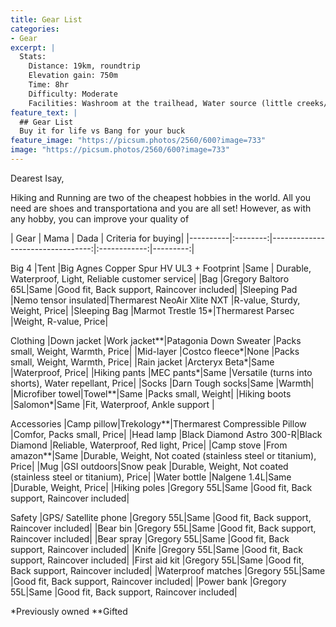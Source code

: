 ```yaml
---
title: Gear List
categories:
- Gear
excerpt: |
  Stats: 
    Distance: 19km, roundtrip
    Elevation gain: 750m
    Time: 8hr
    Difficulty: Moderate
    Facilities: Washroom at the trailhead, Water source (little creeks/ falls)
feature_text: |
  ## Gear List
  Buy it for life vs Bang for your buck
feature_image: "https://picsum.photos/2560/600?image=733"
image: "https://picsum.photos/2560/600?image=733"
---
```


Dearest Isay,

Hiking and Running are two of the cheapest hobbies in the world. All you need are shoes and transportationa and you are all set! However, as with any hobby, you can improve your quality of 

| Gear	| Mama	| Dada	| Criteria for buying| 
|----------|:--------:|---------------------------------:|:------------:|---------:|	

Big 4
|Tent	|Big Agnes Copper Spur HV UL3 + Footprint	|Same	| Durable, Waterproof, Light, Reliable customer service|
|Bag	|Gregory Baltoro 65L|Same  |Good fit, Back support, Raincover included|
|Sleeping Pad	|Nemo tensor insulated|Thermarest NeoAir Xlite NXT |R-value, Sturdy, Weight, Price|
|Sleeping Bag	|Marmot Trestle 15*|Thermarest Parsec  |Weight, R-value, Price|

Clothing
|Down jacket	|Work jacket**|Patagonia Down Sweater  |Packs small, Weight, Warmth, Price|
|Mid-layer	|Costco fleece*|None  |Packs small, Weight, Warmth, Price|
|Rain jacket	|Arcteryx Beta*|Same  |Waterproof, Price|
|Hiking pants	|MEC pants*|Same  |Versatile (turns into shorts), Water repellant, Price|
|Socks	|Darn Tough socks|Same  |Warmth|
|Microfiber towel|Towel**|Same  |Packs small, Weight|
|Hiking boots	|Salomon*|Same  |Fit, Waterproof, Ankle support |

Accessories
|Camp pillow|Trekology**|Thermarest Compressible Pillow  |Comfor, Packs small, Price|
|Head lamp	|Black Diamond Astro 300-R|Black Diamond  |Reliable, Waterproof, Red light, Price|
|Camp stove	|From amazon**|Same  |Durable, Weight, Not coated (stainless steel or titanium), Price|
|Mug	|GSI outdoors|Snow peak  |Durable, Weight, Not coated (stainless steel or titanium), Price|
|Water bottle	|Nalgene 1.4L|Same  |Durable, Weight, Price|
|Hiking poles	|Gregory 55L|Same  |Good fit, Back support, Raincover included|

Safety
|GPS/ Satellite phone	|Gregory 55L|Same  |Good fit, Back support, Raincover included|
|Bear bin	|Gregory 55L|Same  |Good fit, Back support, Raincover included|
|Bear spray	|Gregory 55L|Same  |Good fit, Back support, Raincover included|
|Knife	|Gregory 55L|Same  |Good fit, Back support, Raincover included|
|First aid kit	|Gregory 55L|Same  |Good fit, Back support, Raincover included|
|Waterproof matches	|Gregory 55L|Same  |Good fit, Back support, Raincover included|
|Power bank	|Gregory 55L|Same  |Good fit, Back support, Raincover included|

*Previously owned
**Gifted
